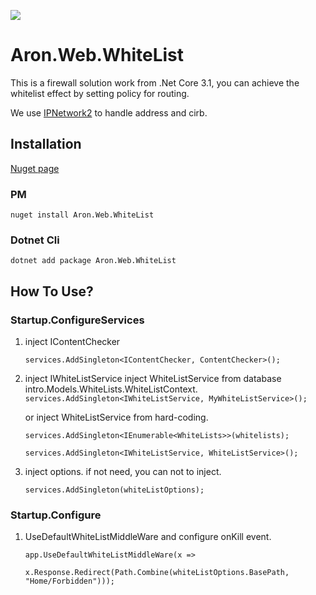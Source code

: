 
![](https://komarev.com/ghpvc/?username=aron-666&color=green)
# Aron.Web.WhiteList
This is a firewall solution work from .Net Core 3.1, you can achieve the whitelist effect by setting policy for routing.

We use [IPNetwork2](https://github.com/lduchosal/ipnetwork)  to handle address and cirb.

## Installation
[Nuget page](https://www.nuget.org/packages/Aron.Web.WhiteList/)

### PM
    nuget install Aron.Web.WhiteList

### Dotnet Cli

    dotnet add package Aron.Web.WhiteList
    
## How To Use?

### Startup.ConfigureServices
 1. inject IContentChecker
 
     `services.AddSingleton<IContentChecker, ContentChecker>();`
 
2. inject IWhiteListService
  inject WhiteListService from database intro.Models.WhiteLists.WhiteListContext.
  `services.AddSingleton<IWhiteListService, MyWhiteListService>();`
 
   or inject WhiteListService from hard-coding.
 
   `services.AddSingleton<IEnumerable<WhiteLists>>(whitelists);`
   
   `services.AddSingleton<IWhiteListService, WhiteListService>();`

  
3. inject options. if not need, you can not to inject.

   `services.AddSingleton(whiteListOptions);`

### Startup.Configure
 1. UseDefaultWhiteListMiddleWare and configure onKill event.  

        app.UseDefaultWhiteListMiddleWare(x =>

        x.Response.Redirect(Path.Combine(whiteListOptions.BasePath, "Home/Forbidden")));
